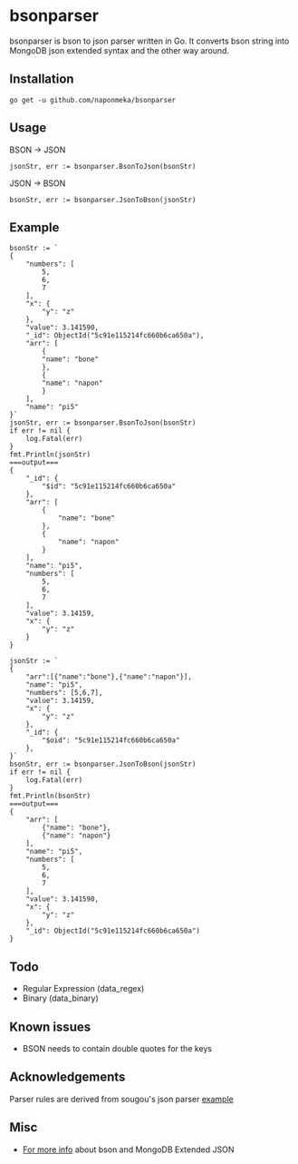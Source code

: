 # bsonparser

bsonparser is bson to json parser written in Go. It converts bson string into MongoDB json extended syntax and the other way around.

## Installation
```
go get -u github.com/naponmeka/bsonparser
```

## Usage

BSON -> JSON
```
jsonStr, err := bsonparser.BsonToJson(bsonStr)
```

JSON -> BSON
```
bsonStr, err := bsonparser.JsonToBson(jsonStr)
```

## Example
```
bsonStr := `
{
    "numbers": [
        5,
        6,
        7
    ],
    "x": {
        "y": "z"
    },
    "value": 3.141590,
    "_id": ObjectId("5c91e115214fc660b6ca650a"),
    "arr": [
        {
        "name": "bone"
        },
        {
        "name": "napon"
        }
    ],
    "name": "pi5"
}`
jsonStr, err := bsonparser.BsonToJson(bsonStr)
if err != nil {
    log.Fatal(err)
}
fmt.Println(jsonStr)
===output===
{
    "_id": {
        "$id": "5c91e115214fc660b6ca650a"
    },
    "arr": [
        {
            "name": "bone"
        },
        {
            "name": "napon"
        }
    ],
    "name": "pi5",
    "numbers": [
        5,
        6,
        7
    ],
    "value": 3.14159,
    "x": {
        "y": "z"
    }
}
```

```
jsonStr := `
{
    "arr":[{"name":"bone"},{"name":"napon"}],
    "name": "pi5",
    "numbers": [5,6,7],
    "value": 3.14159,
    "x": {
        "y": "z"
    },
    "_id": {
        "$oid": "5c91e115214fc660b6ca650a"
    },
}`
bsonStr, err := bsonparser.JsonToBson(jsonStr)
if err != nil {
    log.Fatal(err)
}
fmt.Println(bsonStr)
===output===
{
    "arr": [
        {"name": "bone"},
        {"name": "napon"}
    ],
    "name": "pi5",
    "numbers": [
        5,
        6,
        7
    ],
    "value": 3.141590,
    "x": {
        "y": "z"
    },
    "_id": ObjectId("5c91e115214fc660b6ca650a")
}

```
## Todo
- Regular Expression (data_regex)
- Binary (data_binary)

## Known issues
- BSON needs to contain double quotes for the keys

## Acknowledgements
Parser rules are derived from sougou's json parser [example](https://github.com/sougou/parser_tutorial)

## Misc
- [For more info](https://docs.mongodb.com/manual/reference/mongodb-extended-json) about bson and MongoDB Extended JSON
